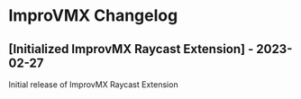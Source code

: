 # ImproVMX Changelog

## [Initialized ImprovMX Raycast Extension] - 2023-02-27

Initial release of ImprovMX Raycast Extension
